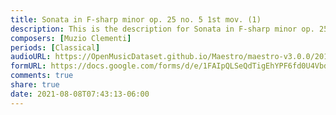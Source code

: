 ```yaml
---
title: Sonata in F-sharp minor op. 25 no. 5 1st mov. (1)
description: This is the description for Sonata in F-sharp minor op. 25 no. 5 1st mov. by Muzio Clementi
composers: [Muzio Clementi]
periods: [Classical]
audioURL: https://OpenMusicDataset.github.io/Maestro/maestro-v3.0.0/2013/ORIG-MIDI_02_7_6_13_Group__MID--AUDIO_07_R1_2013_wav--2.midi
formURL: https://docs.google.com/forms/d/e/1FAIpQLSeQdTigEhYPF6fd0U4Vbd40xWZ9cuieKqys6Xixkb1YpncIZQ/viewform
comments: true
share: true
date: 2021-08-08T07:43:13-06:00
---
```

